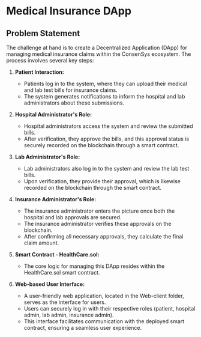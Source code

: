 # Medical Insurance DApp

## Problem Statement

The challenge at hand is to create a Decentralized Application (DApp) for managing medical insurance claims within the ConsenSys ecosystem. The process involves several key steps:

1. **Patient Interaction:**
   - Patients log in to the system, where they can upload their medical and lab test bills for insurance claims.
   - The system generates notifications to inform the hospital and lab administrators about these submissions.

2. **Hospital Administrator's Role:**
   - Hospital administrators access the system and review the submitted bills.
   - After verification, they approve the bills, and this approval status is securely recorded on the blockchain through a smart contract.

3. **Lab Administrator's Role:**
   - Lab administrators also log in to the system and review the lab test bills.
   - Upon verification, they provide their approval, which is likewise recorded on the blockchain through the smart contract.

4. **Insurance Administrator's Role:**
   - The insurance administrator enters the picture once both the hospital and lab approvals are secured.
   - The insurance administrator verifies these approvals on the blockchain.
   - After confirming all necessary approvals, they calculate the final claim amount.

5. **Smart Contract - HealthCare.sol:**
   - The core logic for managing this DApp resides within the HealthCare.sol smart contract.

6. **Web-based User Interface:**
   - A user-friendly web application, located in the Web-client folder, serves as the interface for users.
   - Users can securely log in with their respective roles (patient, hospital admin, lab admin, insurance admin).
   - This interface facilitates communication with the deployed smart contract, ensuring a seamless user experience.
